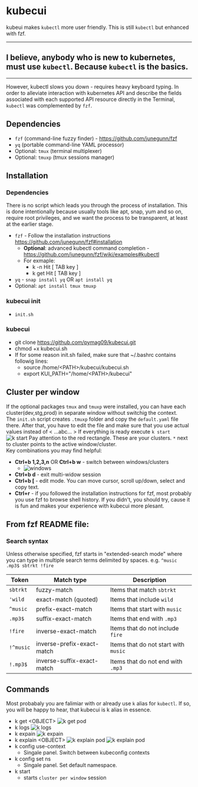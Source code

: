 # kubecui

kubeui makes `kubectl` more user friendly. This is still `kubectl` but enhanced with fzf.

---
## I believe, anybody who is new to kubernetes, must use `kubectl`. Because `kubectl` is the basics.
---

However, kubectl slows you down - requires heavy keyboard typing. In order to alleviate interaction with kubernetes API and describe the fields associated with each supported API resource directly in the Terminal, `kubectl` was complemented by `fzf`.

## Dependencies

* `fzf` (command-line fuzzy finder) - <https://github.com/junegunn/fzf>
* `yq` (portable command-line YAML processor)
* Optional: `tmux` (terminal multiplexer)
* Optional: `tmuxp` (tmux sessions manager)

## Installation
### Dependencies
There is no script which leads you through the process of installation. This is done intentionally because usually tools like apt, snap, yum and so on, require root privileges, and we want the process to be transparent, at least at the earlier stage.

* `fzf` - Follow the installation instructions <https://github.com/junegunn/fzf#installation>
  * **Optional**: advanced kubectl command completion - <https://github.com/junegunn/fzf/wiki/examples#kubectl>
  * For exmaple:
    * k -n Hit [ TAB key ]
    * k get Hit [ TAB key ]
* `yq` - `snap install yq` OR `apt install yq`
* Optional: `apt install tmux tmuxp`

### kubecui init
* `init.sh`
### kubecui
* git clone https://github.com/pymag09/kubecui.git
* chmod +x kubecui.sh
* If for some reason init.sh failed, make sure that ~/.bashrc contains followig lines:
  * source /home/\<PATH\>/kubecui/kubecui.sh
  * export KUI_PATH="/home/\<PATH\>/kubecui"

## Cluster per window
If the optional packages `tmux` and `tmuxp` were installed, you can have each cluster(dev,stg,prod) in separate window without switchig the context.  
The `init.sh` script creates `.tmuxp` folder and copy the `default.yaml` file there. After that, you have to edit the file and make sure that you use actual values instead of < ...abc... >
If everything is ready execute `k start`  
 ![k start](https://github.com/pymag09/kubecui/blob/main/images/tmux_main.png)
Pay attention to the red rectangle. These are your clusters. `*` next to cluster points to the active window/cluster.  
Key combinations you may find helpful:
* **Ctrl+b 1,2,3,n** OR **Ctrl+b w** - switch between windows/clusters
  * ![windows](https://github.com/pymag09/kubecui/blob/main/images/tmux_windows.png)
* **Ctrl+b d** - exit multi-widow session
* **Ctrl+b [** - edit mode. You can move cursor, scroll up/down, select and copy text.
* **Ctrl+r** - if you followed the installation instructions for fzf, most probably you use fzf to browse shell history. If you didn't, you should try, cause it is fun and makes your experience with kubecui more plesant.

## From fzf README file:
### Search syntax

Unless otherwise specified, fzf starts in "extended-search mode" where you can
type in multiple search terms delimited by spaces. e.g. `^music .mp3$ sbtrkt
!fire`

| Token     | Match type                 | Description                          |
| --------- | -------------------------- | ------------------------------------ |
| `sbtrkt`  | fuzzy-match                | Items that match `sbtrkt`            |
| `'wild`   | exact-match (quoted)       | Items that include `wild`            |
| `^music`  | prefix-exact-match         | Items that start with `music`        |
| `.mp3$`   | suffix-exact-match         | Items that end with `.mp3`           |
| `!fire`   | inverse-exact-match        | Items that do not include `fire`     |
| `!^music` | inverse-prefix-exact-match | Items that do not start with `music` |
| `!.mp3$`  | inverse-suffix-exact-match | Items that do not end with `.mp3`    |

## Commands

Most probabaly you are falimiar with or already use `k` alias for `kubectl`. If so, you will be happy to hear, that kubecui is k alias in essence.

* k get \<OBJECT\>
  ![k get pod](https://github.com/pymag09/kubecui/blob/main/images/kgetpod.png)
* k logs
  ![k logs](https://github.com/pymag09/kubecui/blob/main/images/klogs.png)
* k expain
  ![k expain](https://github.com/pymag09/kubecui/blob/main/images/kexplain.png)
* k explain \<OBJECT\>
  ![k explain pod](https://github.com/pymag09/kubecui/blob/main/images/kubecuiexplain.gif)
  ![k explain pod](https://github.com/pymag09/kubecui/blob/main/images/kexplainpod.png)
* k config use-context
  - Singale panel. Switch between kubeconfig contexts
* k config set ns
  - Singale panel. Set default namespace.
* k start
  - starts `cluster per window` session
